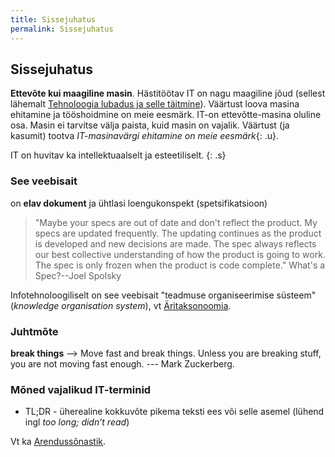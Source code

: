```yaml
---
title: Sissejuhatus
permalink: Sissejuhatus
---
```


## Sissejuhatus

__Ettevõte kui maagiline masin__. Hästitöötav IT on nagu maagiline jõud (sellest lähemalt [Tehnoloogia lubadus ja selle täitmine](/IT/Lubadus)). Väärtust loova masina ehitamine ja tööshoidmine on meie eesmärk. IT-on ettevõtte-masina oluline osa. Masin ei tarvitse välja paista, kuid masin on vajalik. Väärtust (ja kasumit) tootva *IT-masinavärgi ehitamine on meie eesmärk*{: .u}.

IT on huvitav ka intellektuaalselt ja esteetiliselt.
{: .s}

### See veebisait

on __elav dokument__ ja ühtlasi loengukonspekt (spetsifikatsioon) 

> "Maybe your specs are out of date and don't reflect the product. My specs are updated frequently. The updating continues as the product is developed and new decisions are made. The spec always reflects our best collective understanding of how the product is going to work. The spec is only frozen when the product is code complete." What's a Spec?--Joel Spolsky

Infotehnoloogiliselt on see veebisait "teadmuse organiseerimise süsteem" (_knowledge organisation system_), vt [Äritaksonoomia](/IT/Takson).

### Juhtmõte

__break things__ ⟶ Move fast and break things. Unless you are breaking stuff, you are not moving fast enough. --- Mark Zuckerberg.

### Mõned vajalikud IT-terminid

- TL;DR - üherealine kokkuvõte pikema teksti ees või selle asemel (lühend ingl _too long; didn’t read_)

Vt ka [Arendussõnastik](https://agiil.github.io/sonastik/).
